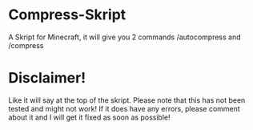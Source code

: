 # Compress-Skript
A Skript for Minecraft, it will give you 2 commands /autocompress and /compress

# Disclaimer!

Like it will say at the top of the skript. Please note that this has not been tested and might not work! If it does have any errors, please comment about it and I will get it fixed as soon as possible!
